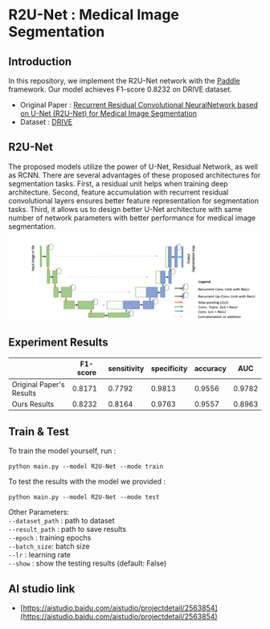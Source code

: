 
# R2U-Net : Medical Image Segmentation
 
## Introduction 

In this repository, we implement the R2U-Net network with the [Paddle](https://www.paddlepaddle.org.cn/) framework. Our model achieves F1-score 0.8232 on DRIVE dataset.  

- Original Paper : [Recurrent Residual Convolutional NeuralNetwork based on U-Net (R2U-Net) for Medical Image Segmentation](https://arxiv.org/pdf/1802.06955.pdf)  
- Dataset : [DRIVE](https://drive.grand-challenge.org)  

## R2U-Net
The proposed
models utilize the power of U-Net, Residual Network, as well as
RCNN. There are several advantages of these proposed
architectures for segmentation tasks. First, a residual unit helps
when training deep architecture. Second, feature accumulation
with recurrent residual convolutional layers ensures better feature
representation for segmentation tasks. Third, it allows us to design
better U-Net architecture with same number of network
parameters with better performance for medical image
segmentation.  
![R2U_Net](./r2unet.png)  

## Experiment Results

|                          |    F1-score    |  sensitivity | specificity | accuracy | AUC |  
| ------------------------ | -------------- |  --------|  -------|  ------| -----|  
| Original Paper's Results | 0.8171          | 0.7792| 0.9813 | 0.9556 | 0.9782 |  
| Ours Results             | 0.8232     | 0.8164 | 0.9763 | 0.9557 | 0.8963 |  


## Train & Test

To train the model yourself, run :  
```
python main.py --model R2U-Net --mode train 
```
To test the results with the model we provided :
```
python main.py --model R2U-Net --mode test
```  
Other Parameters:  
`--dataset_path` : path to dataset  
`--result_path` : path to save results  
`--epoch` : training epochs  
`--batch_size`: batch size  
`--lr` : learning rate  
`--show` : show the testing results (default: False)

## AI studio link

* [https://aistudio.baidu.com/aistudio/projectdetail/2563854](https://aistudio.baidu.com/aistudio/projectdetail/2563854)


